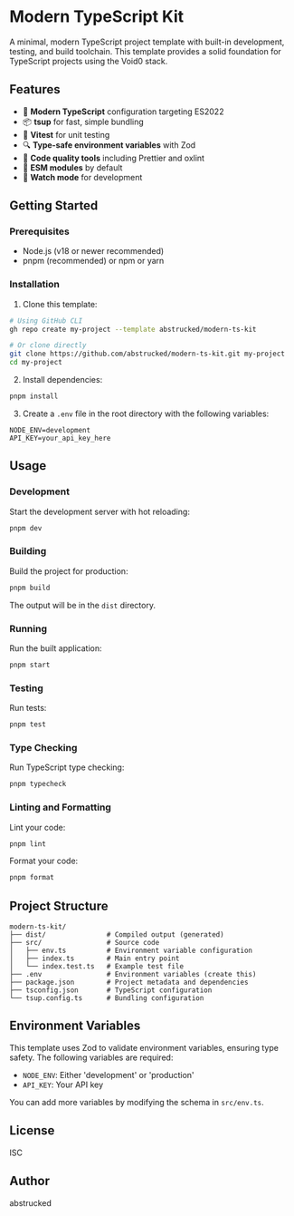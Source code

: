 # Modern TypeScript Kit

A minimal, modern TypeScript project template with built-in development, testing, and build toolchain. This template provides a solid foundation for TypeScript projects using the Void0 stack.

## Features

- 🚀 **Modern TypeScript** configuration targeting ES2022
- 📦 **tsup** for fast, simple bundling
- 🧪 **Vitest** for unit testing
- 🔍 **Type-safe environment variables** with Zod
- 🧹 **Code quality tools** including Prettier and oxlint
- 📄 **ESM modules** by default
- 🔄 **Watch mode** for development

## Getting Started

### Prerequisites

- Node.js (v18 or newer recommended)
- pnpm (recommended) or npm or yarn

### Installation

1. Clone this template:

```bash
# Using GitHub CLI
gh repo create my-project --template abstrucked/modern-ts-kit

# Or clone directly
git clone https://github.com/abstrucked/modern-ts-kit.git my-project
cd my-project
```

2. Install dependencies:

```bash
pnpm install
```

3. Create a `.env` file in the root directory with the following variables:

```
NODE_ENV=development
API_KEY=your_api_key_here
```

## Usage

### Development

Start the development server with hot reloading:

```bash
pnpm dev
```

### Building

Build the project for production:

```bash
pnpm build
```

The output will be in the `dist` directory.

### Running

Run the built application:

```bash
pnpm start
```

### Testing

Run tests:

```bash
pnpm test
```

### Type Checking

Run TypeScript type checking:

```bash
pnpm typecheck
```

### Linting and Formatting

Lint your code:

```bash
pnpm lint
```

Format your code:

```bash
pnpm format
```

## Project Structure

```
modern-ts-kit/
├── dist/               # Compiled output (generated)
├── src/                # Source code
│   ├── env.ts          # Environment variable configuration
│   ├── index.ts        # Main entry point
│   └── index.test.ts   # Example test file
├── .env                # Environment variables (create this)
├── package.json        # Project metadata and dependencies
├── tsconfig.json       # TypeScript configuration
└── tsup.config.ts      # Bundling configuration
```

## Environment Variables

This template uses Zod to validate environment variables, ensuring type safety. The following variables are required:

- `NODE_ENV`: Either 'development' or 'production'
- `API_KEY`: Your API key

You can add more variables by modifying the schema in `src/env.ts`.

## License

ISC

## Author

abstrucked